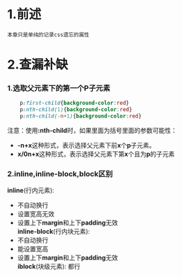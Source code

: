 # 1.前述

    本章只是单纯的记录css遗忘的属性

# 2.查漏补缺

### 1.选取父元素下的第一个P子元素

```css
    p:first-child{background-color:red}
    p:nth-child(1){background-color:red}
    p:nth-child(-n+1){background-color:red}
```
注意：使用<strong>:nth-child</strong>时，如果里面为括号里面的参数可能性：
- <strong>-n+x</strong>这种形式，表示选择父元素下前<strong>x</strong>个<strong>p</strong>子元素。
- <strong>x/0n+x</strong>这种形式，表示选择父元素下第<strong>x</strong>个且为<strong>p</strong>的子元素

### 2.inline,inline-block,block区别

<strong>inline</strong>(行内元素):
- 不自动换行
- 设置宽高无效
- 设置上下<strong>margin</strong>和上下<strong>padding</strong>无效<br/>
<strong>inline-block</strong>(行内块元素):
- 不自动换行
- 能设置宽高
- 设置上下<strong>margin</strong>和上下<strong>padding</strong>无效<br/>
<strong>iblock</strong>(块级元素):
都行
